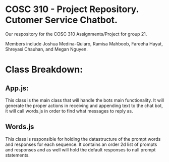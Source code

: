 # COSC 310 - Project Repository. Cutomer Service Chatbot.
Our respository for the COSC 310 Assignments/Project for group 21.


Members include Joshua Medina-Quiaro, Ramisa Mahboob, Fareeha Hayat, Shreyasi Chauhan, and Megan Nguyen.

# Class Breakdown:

## App.js: 
This class is the main class that will handle the bots main functionality. It will generate the proper actions in receiving and appending text to the chat bot, it will call words.js in order to find what messages to reply as.

## Words.js
This class is responsible for holding the datastructure of the prompt words and responses for each sequence. It contains an order 2d list of prompts and responses and as well will hold the default responses to null prompt statements.

